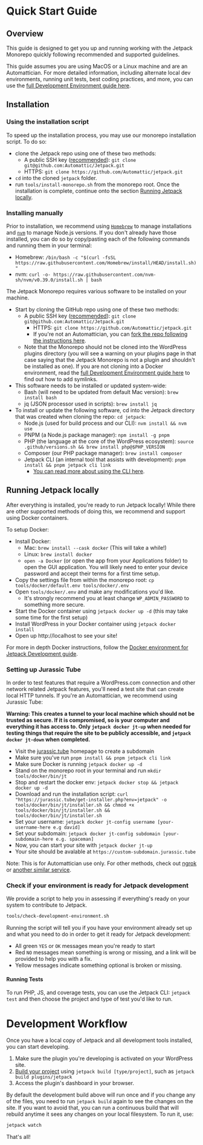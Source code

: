 # Quick Start Guide

## Overview

This guide is designed to get you up and running working with the Jetpack Monorepo quickly following recommended and supported guidelines.

This guide assumes you are using MacOS or a Linux machine and are an Automattician. For more detailed information, including alternate local dev environments, running unit tests, best coding practices, and more, you can use the [full Development Environment guide here](development-environment.md#clone-the-repository). 

## Installation

### Using the installation script

To speed up the installation process, you may use our monorepo installation script. To do so:
 - clone the Jetpack repo using one of these two methods: 
 	- A public SSH key ([recommended](https://github.com/Automattic/jetpack/blob/trunk/docs/development-environment.md#clone-the-repository)): `git clone git@github.com:Automattic/Jetpack.git` 
	- HTTPS: `git clone https://github.com/Automattic/jetpack.git` 
 - `cd` into the cloned `jetpack` folder.
 - run `tools/install-monorepo.sh` from the monorepo root.
 Once the installation is complete, continue onto the section [Running Jetpack locally](#running-jetpack-locally). 

### Installing manually

Prior to installation, we recommend using [`Homebrew`](https://brew.sh/) to manage installations and [`nvm`](https://github.com/nvm-sh/nvm/) to manage Node.js versions. If you don't already have those installed, you can do so by copy/pasting each of the following commands and running them in your terminal:

- Homebrew: `/bin/bash -c "$(curl -fsSL https://raw.githubusercontent.com/Homebrew/install/HEAD/install.sh)"`
- nvm: `curl -o- https://raw.githubusercontent.com/nvm-sh/nvm/v0.39.0/install.sh | bash`

The Jetpack Monorepo requires various software to be installed on your machine.
- Start by cloning the GitHub repo using one of these two methods:
	- A public SSH key ([recommended](https://github.com/Automattic/jetpack/blob/trunk/docs/development-environment.md#clone-the-repository)): `git clone git@github.com:Automattic/Jetpack.git` 
		- HTTPS: `git clone https://github.com/Automattic/jetpack.git` 
		- If you're not an Automattician, you can [fork the repo following the instructions here](https://docs.github.com/en/get-started/quickstart/contributing-to-projects).
	- Note that the Monorepo should not be cloned into the WordPress plugins directory (you will see a warning on your plugins page in that case saying that the Jetpack Monorepo is not a plugin and shouldn't be installed as one). If you are not cloning into a Docker environment, read the [full Development Environment guide here](development-environment.md#clone-the-repository) to find out how to add symlinks.
- This software needs to be installed or updated system-wide:
	- Bash (will need to be updated from default Mac version): `brew install bash`
	- jq (JSON processor used in scripts): `brew install jq` 
- To install or update the following software, cd into the Jetpack directory that was created when cloning the repo: `cd jetpack`:
	- Node.js (used for build process and our CLI): `nvm install && nvm use`
	- PNPM (a Node.js package manager): `npm install -g pnpm`
	- PHP (the language at the core of the WordPress ecosystem): `source .github/versions.sh && brew install php@$PHP_VERSION`
	- Composer (our PHP package manager): `brew install composer`
	- Jetpack CLI (an internal tool that assists with development): `pnpm install && pnpm jetpack cli link`
		- [You can read more about using the CLI here](https://github.com/Automattic/jetpack/blob/trunk/tools/cli/README.md).

## Running Jetpack locally

After everything is installed, you're ready to run Jetpack locally! While there are other supported methods of doing this, we recommend and support using Docker containers. 

To setup Docker:
- Install Docker:
	- Mac: `brew install --cask docker` (This will take a while!)
	- Linux: `brew install docker` 
	- `open -a Docker` (or open the app from your Applications folder) to open the GUI application. You will likely need to enter your device password and accept their terms for a first time setup.
- Copy the settings file from within the monorepo root: `cp tools/docker/default.env tools/docker/.env`
- Open `tools/docker/.env` and make any modifications you'd like.	
	- It's strongly recommend you at least change `WP_ADMIN_PASSWORD` to something more secure.
- Start the Docker container using `jetpack docker up -d` (this may take some time for the first setup)
- Install WordPress in your Docker container using `jetpack docker install` 
- Open up http://localhost to see your site!

For more in depth Docker instructions, follow the [Docker environment for Jetpack Development guide](../tools/docker/README.md).

### Setting up Jurassic Tube

In order to test features that require a WordPress.com connection and other network related Jetpack features, you'll need a test site that can create local HTTP tunnels. If you're an Automattician, we recommend using Jurassic Tube:

**Warning: This creates a tunnel to your local machine which should not be trusted as secure. If it is compromised, so is your computer and everything it has access to. Only `jetpack docker jt-up` when needed for testing things that require the site to be publicly accessible, and `jetpack docker jt-down` when completed.**

- Visit the [jurassic.tube](https://jurassic.tube/) homepage to create a subdomain
- Make sure you've run `pnpm install && pnpm jetpack cli link`
- Make sure Docker is running `jetpack docker up -d`
- Stand on the monorepo root in your terminal and run `mkdir tools/docker/bin/jt`
- Stop and restart the docker env: `jetpack docker stop && jetpack docker up -d`
- Download and run the installation script: `curl "https://jurassic.tube/get-installer.php?env=jetpack" -o tools/docker/bin/jt/installer.sh && chmod +x tools/docker/bin/jt/installer.sh && tools/docker/bin/jt/installer.sh`
- Set your username: `jetpack docker jt-config username [your-username-here e.g david]`
- Set your subdomain: `jetpack docker jt-config subdomain [your-subdomain-here e.g. spaceman]` 
- Now, you can start your site with `jetpack docker jt-up`
- Your site should be avalable at `https://custom-subdomain.jurassic.tube`

Note: This is for Automattician use only. For other methods, check out [ngrok](https://github.com/Automattic/jetpack/blob/trunk/tools/docker/README.md#using-ngrok-with-jetpack) or [another similar service](https://alternativeto.net/software/ngrok/).

### Check if your environment is ready for Jetpack development

We provide a script to help you in assessing if everything's ready on your system to contribute to Jetpack.

```sh
tools/check-development-environment.sh
```

Running the script will tell you if you have your environment already set up and what you need to do in order to get it ready for Jetpack development:

- All green `YES` or `OK` messages mean you're ready to start
- Red `NO` messages mean something is wrong or missing, and a link will be provided to help you with a fix.
- Yellow messages indicate something optional is broken or missing.

#### Running Tests

To run PHP, JS, and coverage tests, you can use the Jetpack CLI: `jetpack test` and then choose the project and type of test you'd like to run.

# Development Workflow

Once you have a local copy of Jetpack and all development tools installed, you can start developing.

1. Make sure the plugin you're developing is activated on your WordPress site.
2. [Build your project](#building-your-project) using `jetpack build [type/project]`, such as `jetpack build plugins/jetpack`
3. Access the plugin's dashboard in your browser.

By default the development build above will run once and if you change any of the files, you need to run `jetpack build` again to see the changes on the site. If you want to avoid that, you can run a continuous build that will rebuild anytime it sees any changes on your local filesystem. To run it, use:

```sh
jetpack watch
```

That's all! 


